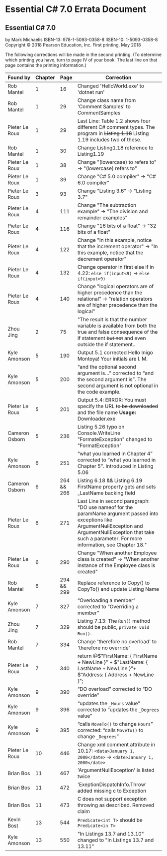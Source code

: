 # Essential C# 7.0 Errata Document

## Essential C# 7.0
by Mark Michaelis
ISBN-13: 978-1-5093-0358-8
IISBN-10: 1-5093-0358-8
Copyright © 2018 Pearson Education, Inc.
First printing, May 2018

The following corrections will be made in the second printing. (To determine which printing you have, turn to page IV of your book. The last line on that page contains the printing information.)

| Found by       | Chapter | Page       | Correction                                                                                                                                                        |
| -------------- | ------- | ---------- | ----------------------------------------------------------------------------------------------------------------------------------------------------------------- |
| Rob Mantel     | 1       | 16         | Changed 'HelloWorld.exe' to 'dotnet run'                                                                                                                          |
| Rob Mantel     | 1       | 29         | Change class name from 'Comment Samples' to CommentSamples
| Pieter Le Roux | 1           | 29          | Last Line: Table 1.2 shows four different C# comment types. The program in <s>Listing 1.18</s> Listing 1.19 includes two of these.
| Rob Mantel     | 1       | 30         | Change Listing1.18 reference to Listing1.19                                                                                           
| Pieter Le Roux | 1       | 38         | Change "(lowercase) to refers to" -> "(lowercase) refers to" 
| Pieter Le Roux | 1       | 39         | Change "C# 5.0 compiler" -> "C# 6.0 compiler" 
| Pieter Le Roux | 3       | 93         | Change "Listing 3.6" -> "Listing 3.7" 
| Pieter Le Roux | 4       | 111         | Change "The subtraction example" -> "The division and remainder examples" 
| Pieter Le Roux | 4       | 116         | Change "16 bits of a float" -> "32 bits of a float"
| Pieter Le Roux | 4       | 122         | Change "In this example, notice that the increment operator" -> "In this example, notice that the decrement operator" 
| Pieter Le Roux | 4       | 132         | Change operator in first else if in 4.22: `else if(input<9)` -> `else if(input>9)` 
| Pieter Le Roux | 4       | 140         | Change "logical operators are of higher precedence than the relational" -> "relation operators are of higher precedence than the logical" 
| Zhou Jing      | 2       | 75         | "The result is that the number variable is available from both the true and false consequence of the if statement ~~but not~~ and even outside the if statement.. |
| Kyle Amonson   | 5       | 190        | Output 5.1 corrected Hello Inigo Montoya! Your initials are I. M.
| Kyle Amonson   | 5       | 200        | “and the optional second argument is…” corrected to “and the second argument is”.  The second argument is not optional in the code example.
Pieter Le Roux | 5           | 201          | Output 5.4: ERROR:  You must specify the URL <s>to be downloaded</s> and the file name **Usage:** Downloader.exe <URL> <TargetFileName> 
| Cameron Osborn | 5       | 236        | Listing 5.26 typo on Console.WriteLine "FormateException" changed to "FormatException"                                                                            |
| Kyle Amonson   | 6       | 251        | “what you learned in Chapter 4” corrected to “what you learned in Chapter 5”.  Introduced in Listing 5.06                                                         |
| Cameron Osborn | 6       | 264 && 266 | Listing 6.18 && Listing 6.19 FirstName property gets and sets _LastName backing field
| Pieter Le Roux | 6           | 271          | Last Line in second paragraph: "DO use nameof for the paramName argument passed into exceptions like Argument<s>Null</s>Exception and ArgumentNullException that take such a parameter. For more information, see Chapter 18."
| Pieter Le Roux  | 6       | 290         | Change "When another Employee class is created" -> "When another instance of the Employee class is created"                                                   
| Rob Mantel     | 6       | 294 && 299 | Replace reference to Copy() to CopyTo() and update Listing Name                                                                                                 
| Kyle Amonson   | 7       | 327        | “Overloading a member” corrected to “Overriding a member”   
| Zhou Jing      | 7       | 329        | Listing 7.13: The `Run()` method should be public, `private void Run()`.                                                                                         
| Rob Mantel     | 7       | 334        | Change 'therefore no overload' to 'therefore no override'   
| Pieter Le Roux | 7           | 340          | return <s>@</s>$"FirstName: { FirstName + NewLine }" + $"LastName: { LastName + NewLine }"+ $"Address: { Address + NewLine }";
| Kyle Amonson   | 9       | 390        | “DO overload” corrected to “DO override”
| Kyle Amonson   | 9       | 396        | “updates the `_Hours` value” corrected to “updates the `_Degrees` value”
| Kyle Amonson   | 9       | 395        | “calls `MoveTo()` to change `Hours`” corrected: “calls `MoveTo()` to change `_Degrees`”
| Pieter Le Roux  | 10       | 446         | Change xml comment attribute in 10.17: `<data>January 1, 2000</date>` -> `<date>January 1, 2000</date>`
| Brian Bos      | 11      | 467        | 'ArgumentNullException' is listed twice 
| Brian Bos      | 11      | 472        | 'ExeptionDispatchInfo.Throw' added missing c to Exception
| Brian Bos      | 11      | 473        | C does not support exception throwing as described. Removed claim
| Kevin Bost     | 13      | 544        | `Predicate<int T>` should be `Predicate<in T>`
| Kyle Amonson   | 13      | 550        | "In Listings 13.7 and 13.10" changed to "In Listings 13.7 and 13.11"
